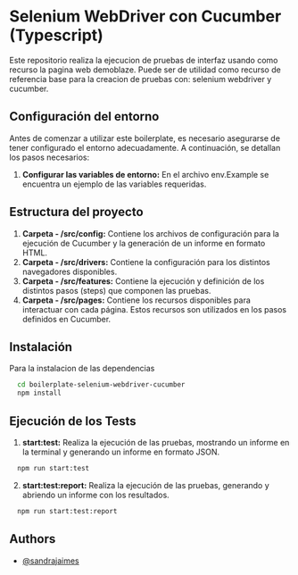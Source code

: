 # Selenium WebDriver con Cucumber (Typescript)
Este repositorio realiza la ejecucion de pruebas de interfaz usando como recurso la pagina web demoblaze. Puede ser de utilidad como recurso de referencia base para la creacion de pruebas con: selenium webdriver y cucumber.

## Configuración del entorno
Antes de comenzar a utilizar este boilerplate, es necesario asegurarse de tener configurado el entorno adecuadamente. A continuación, se detallan los pasos necesarios:
1. **Configurar las variables de entorno:** En el archivo env.Example se encuentra un ejemplo de las variables requeridas.


## Estructura del proyecto
1. **Carpeta - /src/config:** Contiene los archivos de configuración para la ejecución de Cucumber y la generación de un informe en formato HTML.
2. **Carpeta - /src/drivers:** Contiene la configuración para los distintos navegadores disponibles.
3. **Carpeta - /src/features:** Contiene la ejecución y definición de los distintos pasos (steps) que componen las pruebas.
4. **Carpeta - /src/pages:** Contiene los recursos disponibles para interactuar con cada página. Estos recursos son utilizados en los pasos definidos en Cucumber.

## Instalación
Para la instalacion de las dependencias

```bash
  cd boilerplate-selenium-webdriver-cucumber
  npm install
```

## Ejecución de los Tests
1. **start:test:** Realiza la ejecución de las pruebas, mostrando un informe en la terminal y generando un informe en formato JSON.
```bash
  npm run start:test
```

2. **start:test:report:** Realiza la ejecución de las pruebas, generando y abriendo un informe con los resultados.
```bash
  npm run start:test:report
```

## Authors
- [@sandrajaimes](https://github.com/sandrajaimes)

